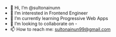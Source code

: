 - 👋 Hi, I’m @sultonainunn
- 👀 I’m interested in Frontend Engineer
- 🌱 I’m currently learning Progressive Web Apps
- 💞️ I’m looking to collaborate on -
- 📫 How to reach me: sultonainun99@gmail.com

<!---
sultonainunn/sultonainunn is a ✨ special ✨ repository because its `README.md` (this file) appears on your GitHub profile.
You can click the Preview link to take a look at your changes.
--->
